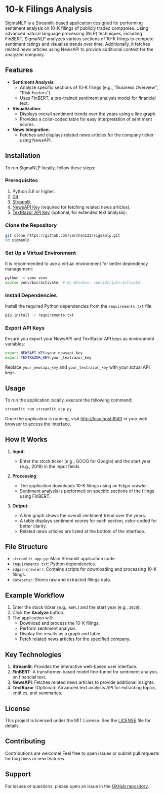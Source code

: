 # 10-k Filings Analysis

SigmaNLP is a Streamlit-based application designed for performing sentiment analysis on 10-K filings of publicly traded companies. Using advanced natural language processing (NLP) techniques, including FinBERT, SigmaNLP analyzes various sections of 10-K filings to compute sentiment ratings and visualize trends over time. Additionally, it fetches related news articles using NewsAPI to provide additional context for the analyzed company.

## Features

- **Sentiment Analysis**:
  - Analyze specific sections of 10-K filings (e.g., "Business Overview", "Risk Factors").
  - Uses FinBERT, a pre-trained sentiment analysis model for financial text.
- **Visualization**:
  - Displays overall sentiment trends over the years using a line graph.
  - Provides a color-coded table for easy interpretation of sentiment scores.
- **News Integration**:
  - Fetches and displays related news articles for the company ticker using NewsAPI.

## Installation

To run SigmaNLP locally, follow these steps:

### Prerequisites

1. Python 3.8 or higher.
2. [Git](https://git-scm.com/).
3. [Streamlit](https://streamlit.io/).
4. [NewsAPI Key](https://newsapi.org/) (required for fetching related news articles).
5. [TextRazor API Key](https://www.textrazor.com/) (optional, for extended text analysis).

### Clone the Repository

```bash
git clone https://github.com/varchan123/sigmanlp.git
cd sigmanlp
```

### Set Up a Virtual Environment

It is recommended to use a virtual environment for better dependency management:

```bash
python -m venv venv
source venv/bin/activate  # On Windows: venv\Scripts\activate
```

### Install Dependencies

Install the required Python dependencies from the `requirements.txt` file:

```bash
pip install -r requirements.txt
```

### Export API Keys

Ensure you export your NewsAPI and TextRazor API keys as environment variables:

```bash
export NEWSAPI_KEY=your_newsapi_key
export TEXTRAZOR_KEY=your_textrazor_key
```

Replace `your_newsapi_key` and `your_textrazor_key` with your actual API keys.

## Usage

To run the application locally, execute the following command:

```bash
streamlit run streamlit_app.py
```

Once the application is running, visit [http://localhost:8501](http://localhost:8501) in your web browser to access the interface.

## How It Works

1. **Input**: 
   - Enter the stock ticker (e.g., GOOG for Google) and the start year (e.g., 2019) in the input fields.
   
2. **Processing**:
   - The application downloads 10-K filings using an Edgar crawler.
   - Sentiment analysis is performed on specific sections of the filings using FinBERT.

3. **Output**:
   - A line graph shows the overall sentiment trend over the years.
   - A table displays sentiment scores for each section, color-coded for better clarity.
   - Related news articles are listed at the bottom of the interface.

## File Structure

- `streamlit_app.py`: Main Streamlit application code.
- `requirements.txt`: Python dependencies.
- `edgar-crawler/`: Contains scripts for downloading and processing 10-K filings.
- `datasets/`: Stores raw and extracted filings data.

## Example Workflow

1. Enter the stock ticker (e.g., `AAPL`) and the start year (e.g., `2020`).
2. Click the **Analyze** button.
3. The application will:
   - Download and process the 10-K filings.
   - Perform sentiment analysis.
   - Display the results as a graph and table.
   - Fetch related news articles for the specified company.

## Key Technologies

1. **Streamlit**: Provides the interactive web-based user interface.
2. **FinBERT**: A transformer-based model fine-tuned for sentiment analysis on financial text.
3. **NewsAPI**: Fetches related news articles to provide additional insights.
4. **TextRazor** (Optional): Advanced text analysis API for extracting topics, entities, and summaries.

## License

This project is licensed under the MIT License. See the [LICENSE](LICENSE) file for details.

## Contributing

Contributions are welcome! Feel free to open issues or submit pull requests for bug fixes or new features.

## Support

For issues or questions, please open an issue in the [GitHub repository](https://github.com/varchan123/sigmanlp/issues).
